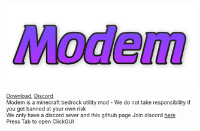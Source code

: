 </div align="center">
  <p>
    <a href="DownloadModemInject"><img src="https://raw.githubusercontent.com/Gav2011/Versions/refs/heads/main/ModemBanner.png" alt="Download Injector" /></a>
  </p>
</div>

[Download](DownloadModemInject), [Discord](https://discord.gg/5stcRuJtYC)  
Modem is a minecraft bedrock utility mod - We do not take responsibility if you get banned at your own risk  
We only have a discord sever and this github page Join discord [here](https://discord.gg/5stcRuJtYC)  
Press Tab to open ClickGUI
